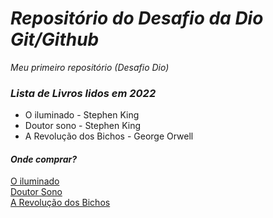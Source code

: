 # *Repositório do Desafio da Dio Git/Github*
_Meu primeiro repositório (Desafio Dio)_ 

### *Lista de Livros lidos em 2022*
* O iluminado - Stephen King
* Doutor sono - Stephen King
* A Revolução dos Bichos - George Orwell

#### *Onde comprar?*
[O iluminado](https://www.amazon.com.br/iluminado-Stephen-King/dp/8581050484/ref=sr_1_1?adgrpid=1144592263130247&hvadid=71537182391671&hvbmt=be&hvdev=c&hvlocphy=147001&hvnetw=o&hvqmt=e&hvtargid=kwd-71537531333401%3Aloc-20&hydadcr=5627_13210340&keywords=o+iluminado+livro&qid=1656899576&sr=8-1) <br>
[Doutor Sono](https://www.amazon.com.br/Doutor-sono-Stephen-King/dp/8581052436/ref=sr_1_4?adgrpid=1144592263130247&hvadid=71537182391671&hvbmt=be&hvdev=c&hvlocphy=147001&hvnetw=o&hvqmt=e&hvtargid=kwd-71537531333401%3Aloc-20&hydadcr=5627_13210340&keywords=o+iluminado+livro&qid=1656899664&sr=8-4) <br>
[A Revolução dos Bichos](https://www.amazon.com.br/revolu%C3%A7%C3%A3o-dos-bichos-conto-fadas/dp/8535909559/ref=sr_1_2?crid=26W24ADXBS6Y8&keywords=a+revolu%C3%A7%C3%A3o+dos+bichos+george+orwell&qid=1656899685&sprefix=a+rev%2Caps%2C260&sr=8-2) <br>
